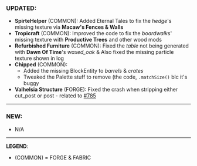 ### UPDATED:
- **SpirteHelper** (COMMON): Added Eternal Tales to fix the _hedge_'s missing texture via **Macaw's Fences & Walls**
- **Tropicraft** (COMMON): Improved the code to fix the *boardwalk*s' missing texture with **Productive Trees** and other wood mods
- **Refurbished Furniture** (COMMON): Fixed the _table_ not being generated with **Dawn Of Time**'s _waxed_oak_ & Also fixed the missing particle texture shown in log
- **Chipped** (COMMON): 
  - Added the missing BlockEntity to _barrels_ & _crates_
  - Tweaked the Palette stuff to remove (the code, `.matchSize()` blc it's buggy 
- **Valhelsia Structure** (FORGE): Fixed the crash when stripping either cut_post or post - related to [#785](https://github.com/MehVahdJukaar/WoodGood/issues/785)

---

### NEW:
- N/A

---

**LEGEND**:
- (COMMON) = FORGE & FABRIC